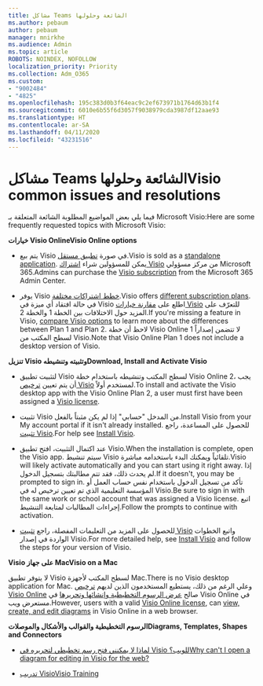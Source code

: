 ```yaml
---
title: مشاكل Teams الشائعة وحلولها
ms.author: pebaum
author: pebaum
manager: mnirkhe
ms.audience: Admin
ms.topic: article
ROBOTS: NOINDEX, NOFOLLOW
localization_priority: Priority
ms.collection: Adm_O365
ms.custom:
- "9002484"
- "4825"
ms.openlocfilehash: 195c383d0b3f64eac9c2ef673971b1764d63b1f4
ms.sourcegitcommit: 6010e6b55f6d3057f9038979cda3987df12aae93
ms.translationtype: HT
ms.contentlocale: ar-SA
ms.lasthandoff: 04/11/2020
ms.locfileid: "43231516"
---
```

# <a name="visio-common-issues-and-resolutions"></a><span data-ttu-id="000f0-102">مشاكل Teams الشائعة وحلولها</span><span class="sxs-lookup"><span data-stu-id="000f0-102">Visio common issues and resolutions</span></span>

<span data-ttu-id="000f0-103">فيما يلي بعض المواضيع المطلوبة الشائعة المتعلقة بـ Microsoft Visio:</span><span class="sxs-lookup"><span data-stu-id="000f0-103">Here are some frequently requested topics with Microsoft Visio:</span></span>

<span data-ttu-id="000f0-104">**خيارات Visio Online**</span><span class="sxs-lookup"><span data-stu-id="000f0-104">**Visio Online options**</span></span>

- <span data-ttu-id="000f0-105">يتم بيع Visio في صورة [تطبيق مستقل](https://products.office.com/visio/flowchart-software).</span><span class="sxs-lookup"><span data-stu-id="000f0-105">Visio is sold as a [standalone application](https://products.office.com/visio/flowchart-software).</span></span> <span data-ttu-id="000f0-106">يمكن للمسؤولين شراء [اشتراك Visio](https://docs.microsoft.com/alchemyinsights/purchase-visio-subscription) من مركز مسؤولي Microsoft 365.</span><span class="sxs-lookup"><span data-stu-id="000f0-106">Admins can purchase the [Visio subscription](https://docs.microsoft.com/alchemyinsights/purchase-visio-subscription) from the Microsoft 365 Admin Center.</span></span>

- <span data-ttu-id="000f0-107">يوفر Visio [خطط اشتراكات مختلفة](https://products.office.com/visio/microsoft-visio-plans-and-pricing-compare-visio-options).</span><span class="sxs-lookup"><span data-stu-id="000f0-107">Visio offers [different subscription plans](https://products.office.com/visio/microsoft-visio-plans-and-pricing-compare-visio-options).</span></span> <span data-ttu-id="000f0-108">في حالة افتقاد أي ميزة في Visio اطلع على [مقارنة خيارات Visio](https://products.office.com/visio/microsoft-visio-plans-and-pricing-compare-visio-options) للتعرّف على المزيد حول الاختلافات بين الخطة 1 والخطة 2.</span><span class="sxs-lookup"><span data-stu-id="000f0-108">If you're missing a feature in Visio, [compare Visio options](https://products.office.com/visio/microsoft-visio-plans-and-pricing-compare-visio-options) to learn more about the differences between Plan 1 and Plan 2.</span></span>  <span data-ttu-id="000f0-109">لاحظ أن خطة Visio Online 1 لا تتضمن إصداراً لسطح المكتب من Visio.</span><span class="sxs-lookup"><span data-stu-id="000f0-109">Note that Visio Online Plan 1 does not include a desktop version of Visio.</span></span>

<span data-ttu-id="000f0-110">**تنزيل Visio وتثبيته وتنشيطه**</span><span class="sxs-lookup"><span data-stu-id="000f0-110">**Download, Install and Activate Visio**</span></span>

- <span data-ttu-id="000f0-111">لتثبيت تطبيق Visio لسطح المكتب وتنشيطه باستخدام خطة Visio Online 2، يجب أن يتم تعيين [ترخيص Visio](https://docs.microsoft.com/office365/admin/subscriptions-and-billing/assign-licenses-to-users) لمستخدم أولاً.</span><span class="sxs-lookup"><span data-stu-id="000f0-111">To install and activate the Visio desktop app with the Visio Online Plan 2, a user must first have been assigned a [Visio license](https://docs.microsoft.com/office365/admin/subscriptions-and-billing/assign-licenses-to-users).</span></span>

- <span data-ttu-id="000f0-112">تثبيت Visio من المدخل "حسابي" إذا لم يكن مثبتاً بالفعل.</span><span class="sxs-lookup"><span data-stu-id="000f0-112">Install Visio from your My account portal if it isn't already installed.</span></span> <span data-ttu-id="000f0-113">للحصول على المساعدة، راجع [تثبيت Visio](https://support.office.com/article/f98f21e3-aa02-4827-9167-ddab5b025710).</span><span class="sxs-lookup"><span data-stu-id="000f0-113">For help see [Install Visio](https://support.office.com/article/f98f21e3-aa02-4827-9167-ddab5b025710).</span></span>

- <span data-ttu-id="000f0-114">عند اكتمال التثبيت، افتح تطبيق Visio.</span><span class="sxs-lookup"><span data-stu-id="000f0-114">When the installation is complete, open the Visio app.</span></span> <span data-ttu-id="000f0-115">سيتم تنشيط Visio تلقائياً ويمكنك البدء باستخدامه مباشرة.</span><span class="sxs-lookup"><span data-stu-id="000f0-115">Visio will likely activate automatically and you can start using it right away.</span></span> <span data-ttu-id="000f0-116">إذا لم يحدث ذلك، فقد تتم مطالبتك بتسجيل الدخول.</span><span class="sxs-lookup"><span data-stu-id="000f0-116">If it doesn't, you may be prompted to sign in.</span></span> <span data-ttu-id="000f0-117">تأكد من تسجيل الدخول باستخدام نفس حساب العمل أو المؤسسة التعليمية الذي تم تعيين ترخيص له في Visio.</span><span class="sxs-lookup"><span data-stu-id="000f0-117">Be sure to sign in with the same work or school account that was assigned a Visio license.</span></span> <span data-ttu-id="000f0-118">اتبع إجراءات المطالبات لمتابعة التنشيط.</span><span class="sxs-lookup"><span data-stu-id="000f0-118">Follow the prompts to continue with activation.</span></span>

- <span data-ttu-id="000f0-119">للحصول على المزيد من التعليمات المفصلة، راجع [تثبيت Visio](https://support.office.com/article/f98f21e3-aa02-4827-9167-ddab5b025710) واتبع الخطوات الواردة في إصدار Visio.</span><span class="sxs-lookup"><span data-stu-id="000f0-119">For more detailed help, see [Install Visio](https://support.office.com/article/f98f21e3-aa02-4827-9167-ddab5b025710) and follow the steps for your version of Visio.</span></span>

<span data-ttu-id="000f0-120">**Visio على جهاز Mac**</span><span class="sxs-lookup"><span data-stu-id="000f0-120">**Visio on a Mac**</span></span>

<span data-ttu-id="000f0-121">لا يتوفر تطبيق Visio لسطح المكتب لأجهزة Mac.</span><span class="sxs-lookup"><span data-stu-id="000f0-121">There is no Visio desktop application for Mac.</span></span> <span data-ttu-id="000f0-122">وعلي الرغم من ذلك، يستطيع المستخدمون الذين لديهم [ترخيص Visio Online](https://docs.microsoft.com/office365/admin/subscriptions-and-billing/assign-licenses-to-users) صالح [عرض الرسوم التخطيطية وإنشائها وتحريرها](https://support.office.com/article/06f04845-91b8-4e8f-881f-a43c970735fc) في Visio Online في مستعرض ويب.</span><span class="sxs-lookup"><span data-stu-id="000f0-122">However, users with a valid [Visio Online license](https://docs.microsoft.com/office365/admin/subscriptions-and-billing/assign-licenses-to-users), can [view, create, and edit diagrams](https://support.office.com/article/06f04845-91b8-4e8f-881f-a43c970735fc) in Visio Online in a web browser.</span></span>

<span data-ttu-id="000f0-123">**الرسوم التخطيطية والقوالب والأشكال والموصلات**</span><span class="sxs-lookup"><span data-stu-id="000f0-123">**Diagrams, Templates, Shapes and Connectors**</span></span>

- [<span data-ttu-id="000f0-124">لماذا لا يمكنني فتح رسم تخطيطي لتحريره في Visio للويب؟</span><span class="sxs-lookup"><span data-stu-id="000f0-124">Why can't I open a diagram for editing in Visio for the web?</span></span>](https://support.microsoft.com/ar-SA/office/why-can-t-i-open-a-diagram-for-editing-in-visio-for-the-web-ea4a23d3-21d3-4878-945e-cf1be4140357)

- [<span data-ttu-id="000f0-125">تدريب Visio</span><span class="sxs-lookup"><span data-stu-id="000f0-125">Visio Training</span></span>](https://support.office.com/article/visio-training-e058bcfa-1d90-4653-afc6-e84d54cf94a6)

